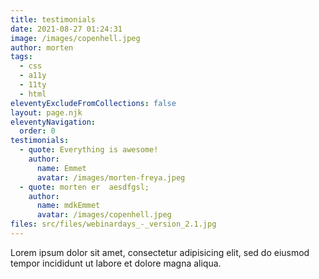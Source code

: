 ```yaml
---
title: testimonials
date: 2021-08-27 01:24:31
image: /images/copenhell.jpeg
author: morten
tags:
  - css
  - a11y
  - 11ty
  - html
eleventyExcludeFromCollections: false
layout: page.njk
eleventyNavigation:
  order: 0
testimonials:
  - quote: Everything is awesome!
    author:
      name: Emmet
      avatar: /images/morten-freya.jpeg
  - quote: morten er  aesdfgsl;
    author:
      name: mdkEmmet
      avatar: /images/copenhell.jpeg
files: src/files/webinardays_-_version_2.1.jpg
---
```


Lorem ipsum dolor sit amet, consectetur adipisicing elit, sed do eiusmod tempor incididunt ut labore et dolore magna aliqua.
